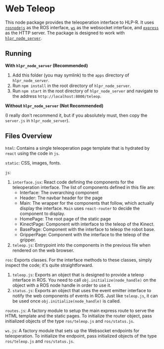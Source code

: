 # Web Teleop

This node package provides the teleoperation interface to HLP-R. It uses [`rosnodejs`](https://github.com/RethinkRobotics-opensource/rosnodejs) as the ROS interface, [`ws`](https://github.com/websockets/ws) as the websocket interface, and [`express`](https://expressjs.com/) as the HTTP server. The package is designed to work with [`hlpr_node_server`](https://github.com/HLP-R/hlpr_node_server).

## Running

**With `hlpr_node_server` (Recommended)**

1. Add this folder (you may symlink) to the `apps` directory of `hlpr_node_server`.
1. Run `npm install` in the root directory of `hlpr_node_server`.
1. Run `npm start` in the root directory of `hlpr_node_server` and navigate to the address `http://localhost:8000/teleop`.

**Without `hlpr_node_server` (Not Recommended)**

(I really don't recommend it, but if you absolutely must, then copy the `server.js` in `hlpr_node_server`).

## Files Overview

`html`: Contains a single teleoperation page template that is hydrated by `react` using the code in `js`.

`static`: CSS, images, fonts.

`js`:

1. `interface.jsx`: React code defining the components for the teleoperation interface. The list of components defined in this file are:
	- Interface: The overarching component
	- Header: The navbar header for the page
	- Main: The wrapper for the components that follow, which actually display the interface. `Main` uses `react-router` to decide the component to display.
	- HomePage: The root page of the static page
	- KinectPage: Component with interface to the teleop of the Kinect.
	- BasePage: Component with the interface to teleop the robot base.
	- GripperPage: Component with the interface to the teleop of the gripper.
1. `teleop.js`: Entrypoint into the components in the previous file when rendered on the web browser.

`ros`: Exports classes. For the interface methods to these classes, simply inspect the code; it's quite straightforward.

1. `teleop.js`: Exports an object that is designed to provide a teleop interface in ROS. You need to call `obj.initialize(node_handle)` on the object with a ROS node handle in order to use it.
1. `status.js`: Exports an object that uses the event emitter interface to notify the web components of events in ROS. Just like `teleop.js`, it can be used once `obj.initialize(node_handle)` is called.

`routes.js`: A factory module to setup the main express route to serve the HTML template and the static pages. To initialize the router object, pass initialized objects of the type `ros/teleop.js` and `ros/status.js`.

`ws.js`: A factory module that sets up the Websocket endpoints for teleoperation. To initialize the endpoint, pass initialized objects of the type `ros/teleop.js` and `ros/status.js`.
